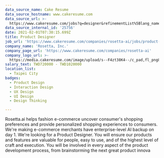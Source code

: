 ```yaml
---
data_source_name: Cake Resume
data_source_hostname: www.cakeresume.com
data_source_url: >-
  https://www.cakeresume.com/jobs?q=designer&refinementList%5Blang_name%5D%5B0%5D=English&refinementList%5Bsalary_type%5D=per_year
data_source_internal_id: '25756'
date: 2021-02-01T07:30:15.699Z
title: Product Designer
job_url: 'https://www.cakeresume.com/companies/rosetta-ai/jobs/product-designer-3846e5'
company_name: 'Rosetta, Inc.'
company_page_url: 'https://www.cakeresume.com/companies/rosetta-ai'
company_logo_url: >-
  https://media.cakeresume.com/image/upload/s--F4zt38K4--/c_pad,fl_png8,h_200,w_200/v1563302566/ehtwt1w12dzd3p4hth9w.png
salary_text: TWD720000 - TWD1020000
location_list:
  - Taipei City
badges:
  - Product Design
  - Interaction Design
  - UX Design
  - UI Design
  - Design Thinking

---
```


Rosetta.ai helps fashion e-commerce uncover consumer's shopping preferences and provide personalized shopping experiences to consumers. We're making e-commerce merchants have enterprise-level AI backup on day 1. We're looking for a Product Designer. You will ensure our products and features are valuable for people, easy to use, and of the highest level of craft and execution. You will be involved in every aspect of the product development process, from brainstorming the next great product innova
